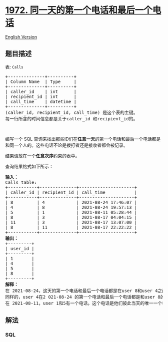 # [1972. 同一天的第一个电话和最后一个电话](https://leetcode.cn/problems/first-and-last-call-on-the-same-day)

[English Version](/solution/1900-1999/1972.First%20and%20Last%20Call%20On%20the%20Same%20Day/README_EN.md)

## 题目描述

<!-- 这里写题目描述 -->

<p>表: <code>Calls</code></p>

<pre>
+--------------+----------+
| Column Name  | Type     |
+--------------+----------+
| caller_id    | int      |
| recipient_id | int      |
| call_time    | datetime |
+--------------+----------+
(caller_id, recipient_id, call_time) 是这个表的主键。
每一行所含的时间信息都是关于caller_id 和recipient_id的。
</pre>

<p>&nbsp;</p>

<p>编写一个 SQL 查询来找出那些ID们在<strong>任意一天</strong>的第一个电话和最后一个电话都是和同一个人的。这些电话不论是拨打者还是接收者都会被记录。</p>

<p>结果请放在一个<strong>任意次序</strong>约束的表中。</p>

<p>查询结果格式如下所示：</p>

<pre>
<strong>输入：</strong>
Calls table:
+-----------+--------------+---------------------+
| caller_id | recipient_id | call_time           |
+-----------+--------------+---------------------+
| 8         | 4            | 2021-08-24 17:46:07 |
| 4         | 8            | 2021-08-24 19:57:13 |
| 5         | 1            | 2021-08-11 05:28:44 |
| 8         | 3            | 2021-08-17 04:04:15 |
| 11        | 3            | 2021-08-17 13:07:00 |
| 8         | 11           | 2021-08-17 22:22:22 |
+-----------+--------------+---------------------+
<strong>输出：</strong>
+---------+
| user_id |
+---------+
| 1       |
| 4       |
| 5       |
| 8       |
+---------+
<strong>解释：</strong>
在 2021-08-24，这天的第一个电话和最后一个电话都是在user 8和user 4之间。user8应该被包含在答案中。
同样的，user 4在2 021-08-24 的第一个电话和最后一个电话都是和user 8的。user 4也应该被包含在答案中。
在 2021-08-11，user 1和5有一个电话。这个电话是他们彼此当天的唯一一个电话。因此这个电话是他们当天的第一个电话也是最后一个电话，他们都应该被包含在答案中。
</pre>

## 解法

<!-- 这里可写通用的实现逻辑 -->

<!-- tabs:start -->

### **SQL**

<!-- 这里可写当前语言的特殊实现逻辑 -->

```sql

```


